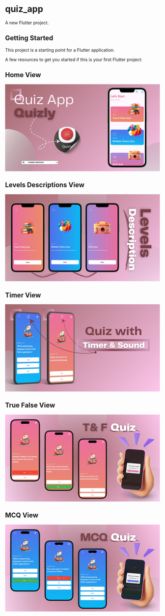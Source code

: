 # quiz_app

A new Flutter project.

## Getting Started

This project is a starting point for a Flutter application.

A few resources to get you started if this is your first Flutter project:

## Home View

![home_view](assets/images/home_view.png)

## Levels Descriptions View

![levels_desc_view](assets/images/levels_desc_view.png)

## Timer View

![timer_view](assets/images/timer_view.png)

## True False View

![true_false_view](assets/images/true_false_view.png)

## MCQ View

![mcq_view](assets/images/mcq_view.png)